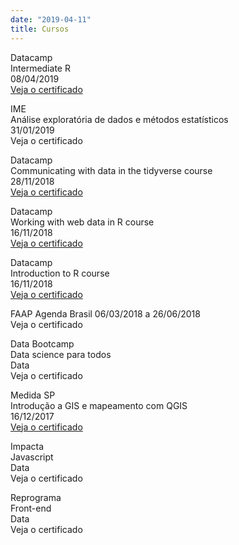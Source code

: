```yaml
---
date: "2019-04-11"
title: Cursos
---
```


Datacamp     
Intermediate R     
08/04/2019     
[Veja o certificado](/static/intermediate-r-gabriela-caesar-datacamp-4-abril-2019.pdf)

IME     
Análise exploratória de dados e métodos estatísticos     
31/01/2019     
Veja o certificado     

Datacamp     
Communicating with data in the tidyverse course     
28/11/2018    
[Veja o certificado](/static/datacamp-tidyverse-timo-srf-28nov2018.pdf)

Datacamp     
Working with web data in R course     
16/11/2018     
[Veja o certificado](/static/working-with-web-data-in-r-course-gabriela-caesar-16nov2018.pdf)

Datacamp     
Introduction to R course     
16/11/2018     
[Veja o certificado](/static/introduction-to-r-course-datacamp-gabriela-caesar-16nov2018.pdf)

FAAP
Agenda Brasil
06/03/2018 a 26/06/2018     
Veja o certificado  

Data Bootcamp     
Data science para todos     
Data     
Veja o certificado     

Medida SP    
Introdução a GIS e mapeamento com QGIS    
16/12/2017   
[Veja o certificado](/static/certificado_Intro-GIS-e-mapeamento-com-QGIS-gabriela-caesar-16-dez-2017.pdf)

Impacta     
Javascript     
Data     
Veja o certificado     

Reprograma     
Front-end     
Data     
Veja o certificado     
